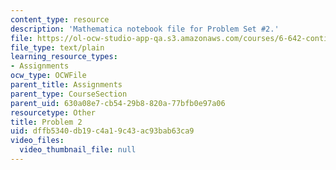 ```yaml
---
content_type: resource
description: 'Mathematica notebook file for Problem Set #2.'
file: https://ol-ocw-studio-app-qa.s3.amazonaws.com/courses/6-642-continuum-electromechanics-fall-2008/dffb5340db19c4a19c43ac93bab63ca9_PS1_Prob_2_mz_2.nb
file_type: text/plain
learning_resource_types:
- Assignments
ocw_type: OCWFile
parent_title: Assignments
parent_type: CourseSection
parent_uid: 630a08e7-cb54-29b8-820a-77bfb0e97a06
resourcetype: Other
title: Problem 2
uid: dffb5340-db19-c4a1-9c43-ac93bab63ca9
video_files:
  video_thumbnail_file: null
---
```

